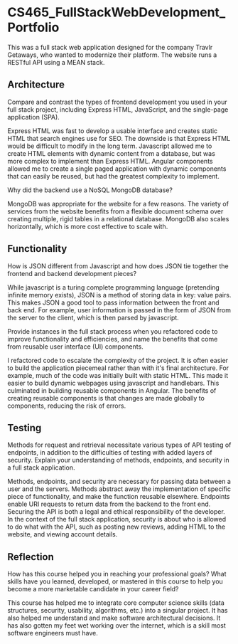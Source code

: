 # CS465_FullStackWebDevelopment_Portfolio

This was a full stack web application designed for the company Travlr Getaways, who wanted to modernize their platform.  The website runs a RESTful API using a MEAN stack.

## Architecture
  Compare and contrast the types of frontend development you used in your full stack project, including Express HTML, JavaScript, and the single-page application (SPA).
  
Express HTML was fast to develop a usable interface and creates static HTML that search engines use for SEO.  The downside is that Express HTML would be difficult to modify in the long term.  Javascript allowed me to create HTML elements with dynamic content from a database, but was more complex to implement than Express HTML.  Angular components allowed me to create a single paged application with dynamic components that can easily be reused, but had the greatest complexity to implement.

  Why did the backend use a NoSQL MongoDB database?
  
MongoDB was appropriate for the website for a few reasons.  The variety of services from the website benefits from a flexible document schema over creating multiple, rigid tables in a relational database.  MongoDB also scales horizontally, which is more cost effective to scale with.

## Functionality
  How is JSON different from Javascript and how does JSON tie together the frontend and backend development pieces?
  
While javascript is a turing complete programming language (pretending infinite memory exists), JSON is a method of storing data in key: value pairs.  This makes JSON a good tool to pass information between the front and back end.  For example, user information is passed in the form of JSON from the server to the client, which is then parsed by javascript.

  Provide instances in the full stack process when you refactored code to improve functionality and efficiencies, and name the benefits that come from reusable user interface (UI) components.
  
I refactored code to escalate the complexity of the project.  It is often easier to build the application piecemeal rather than with it's final architecture.  For example, much of the code was initially built with static HTML.  This made it easier to build dynamic webpages using javascript and handlebars.  This culminated in building reusable components in Angular.  The benefits of creating reusable components is that changes are made globally to components, reducing the risk of errors.

## Testing

  Methods for request and retrieval necessitate various types of API testing of endpoints, in addition to the difficulties of testing with added layers of security. Explain your understanding of methods, endpoints, and security in a full stack application.
  
Methods, endpoints, and security are necessary for passing data between a user and the servers.  Methods abstract away the implementation of specific piece of functionality, and make the function reusable elsewhere.  Endpoints enable URI requests to return data from the backend to the front end.  Securing the API is both a legal and ethical responsibility of the developer.  In the context of the full stack application, security is about who is allowed to do what with the API, such as posting new reviews, adding HTML to the website, and viewing account details.

## Reflection

  How has this course helped you in reaching your professional goals? What skills have you learned, developed, or mastered in this course to help you become a more marketable candidate in your career field?
  
This course has helped me to integrate core computer science skills (data structures, security, usability, algorithms, etc.) into a singular project.  It has also helped me understand and make software architectural decisions.  It has also gotten my feet wet working over the internet, which is a skill most software engineers must have.
